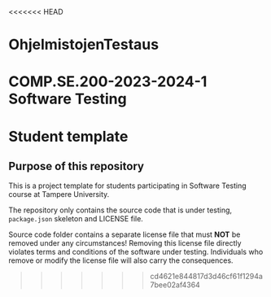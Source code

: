 <<<<<<< HEAD
# OhjelmistojenTestaus
COMP.SE.200-2023-2024-1 Software Testing
=======
# Student template

## Purpose of this repository

This is a project template for students participating in Software Testing course
at Tampere University.

The repository only contains the source code that is under testing, `package.json` skeleton
and LICENSE file.

Source code folder contains a separate license file that must **NOT** be removed under any circumstances!
Removing this license file directly violates terms and conditions of the software under testing.
Individuals who remove or modify the license file will also carry the consequences.
>>>>>>> cd4621e844817d3d46cf61f1294a7bee02af4364
